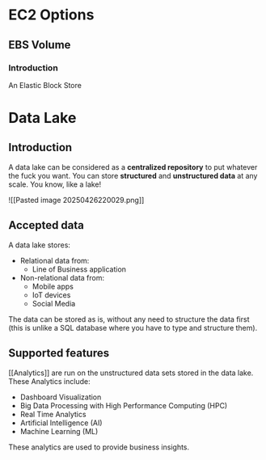 # EC2 Options
## EBS Volume
### Introduction
An Elastic Block Store


# Data Lake
## Introduction
A data lake can be considered as a **centralized repository** to put whatever the fuck you want. You can store **structured** and **unstructured data** at any scale. You know, like a lake!

![[Pasted image 20250426220029.png]]

## Accepted data
A data lake stores:
- Relational data from:
	- Line of Business application
- Non-relational data from:
	- Mobile apps
	- IoT devices
	- Social Media

The data can be stored as is, without any need to structure the data first (this is unlike a SQL database where you have to type and structure them).
## Supported features
[[Analytics]] are run on the unstructured data sets stored in the data lake. These Analytics include:
- Dashboard Visualization
- Big Data Processing with High Performance Computing (HPC)
- Real Time Analytics
- Artificial Intelligence (AI)
- Machine Learning (ML)

These analytics are used to provide business insights.